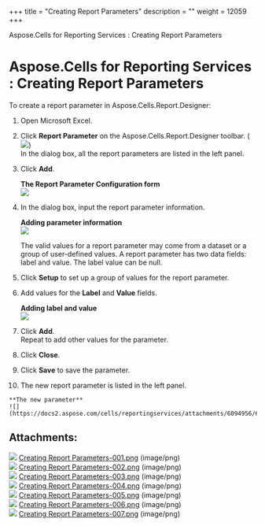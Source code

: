 +++
title = "Creating Report Parameters" 
description = "" 
weight = 12059 
+++

Aspose.Cells for Reporting Services : Creating Report Parameters  

# Aspose.Cells for Reporting Services : Creating Report Parameters


To create a report parameter in Aspose.Cells.Report.Designer:

1.  Open Microsoft Excel.
2.  Click **Report Parameter** on the Aspose.Cells.Report.Designer toolbar. (![](https://docs2.aspose.com/cells/reportingservices/attachments/6094956/6193508.png))  
    In the dialog box, all the report parameters are listed in the left panel.
3.  Click **Add**.  
      
    **The Report Parameter Configuration form**  
    ![](https://docs2.aspose.com/cells/reportingservices/attachments/6094956/6193507.png)  
      
    
4.  In the dialog box, input the report parameter information.  
      
    **Adding parameter information**  
    ![](https://docs2.aspose.com/cells/reportingservices/attachments/6094956/6193506.png)  
      
    The valid values for a report parameter may come from a dataset or a group of user-defined values. A report parameter has two data fields: label and value. The label value can be null.
5.  Click **Setup** to set up a group of values for the report parameter.
6.  Add values for the **Label** and **Value** fields.  
      
    **Adding label and value**  
    ![](https://docs2.aspose.com/cells/reportingservices/attachments/6094956/6193505.png)  
      
    
7.  Click **Add**.  
    Repeat to add other values for the parameter.
8.  Click **Close**.
9.  Click **Save** to save the parameter.  
      
    
10.  The new report parameter is listed in the left panel.  
      
    **The new parameter**  
    ![](https://docs2.aspose.com/cells/reportingservices/attachments/6094956/6193502.png)

## Attachments:

![](https://docs2.aspose.com/cells/reportingservices/images/icons/bullet_blue.gif) [Creating Report Parameters-001.png](https://docs2.aspose.com/cells/reportingservices/attachments/6094956/6193508.png) (image/png)  
![](https://docs2.aspose.com/cells/reportingservices/images/icons/bullet_blue.gif) [Creating Report Parameters-002.png](https://docs2.aspose.com/cells/reportingservices/attachments/6094956/6193507.png) (image/png)  
![](https://docs2.aspose.com/cells/reportingservices/images/icons/bullet_blue.gif) [Creating Report Parameters-003.png](https://docs2.aspose.com/cells/reportingservices/attachments/6094956/6193506.png) (image/png)  
![](https://docs2.aspose.com/cells/reportingservices/images/icons/bullet_blue.gif) [Creating Report Parameters-004.png](https://docs2.aspose.com/cells/reportingservices/attachments/6094956/6193505.png) (image/png)  
![](https://docs2.aspose.com/cells/reportingservices/images/icons/bullet_blue.gif) [Creating Report Parameters-005.png](https://docs2.aspose.com/cells/reportingservices/attachments/6094956/6193504.png) (image/png)  
![](https://docs2.aspose.com/cells/reportingservices/images/icons/bullet_blue.gif) [Creating Report Parameters-006.png](https://docs2.aspose.com/cells/reportingservices/attachments/6094956/6193503.png) (image/png)  
![](https://docs2.aspose.com/cells/reportingservices/images/icons/bullet_blue.gif) [Creating Report Parameters-007.png](https://docs2.aspose.com/cells/reportingservices/attachments/6094956/6193502.png) (image/png)  

